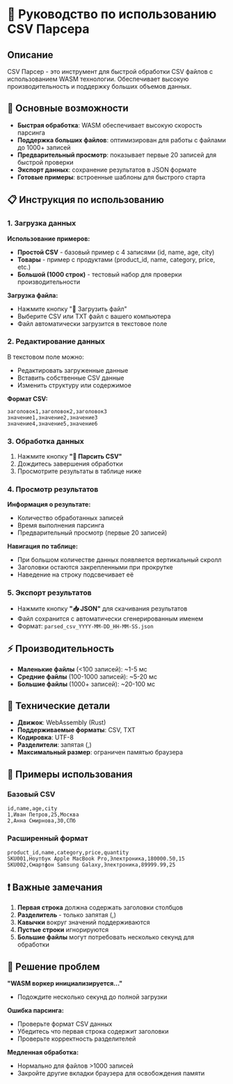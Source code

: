 # 📄 Руководство по использованию CSV Парсера

## Описание

CSV Парсер - это инструмент для быстрой обработки CSV файлов с использованием WASM технологии. Обеспечивает высокую производительность и поддержку больших объемов данных.

## 🚀 Основные возможности

- **Быстрая обработка**: WASM обеспечивает высокую скорость парсинга
- **Поддержка больших файлов**: оптимизирован для работы с файлами до 1000+ записей
- **Предварительный просмотр**: показывает первые 20 записей для быстрой проверки
- **Экспорт данных**: сохранение результатов в JSON формате
- **Готовые примеры**: встроенные шаблоны для быстрого старта

## 📋 Инструкция по использованию

### 1. Загрузка данных

**Использование примеров:**

- **Простой CSV** - базовый пример с 4 записями (id, name, age, city)
- **Товары** - пример с продуктами (product_id, name, category, price, etc.)
- **Большой (1000 строк)** - тестовый набор для проверки производительности

**Загрузка файла:**

- Нажмите кнопку "📁 Загрузить файл"
- Выберите CSV или TXT файл с вашего компьютера
- Файл автоматически загрузится в текстовое поле

### 2. Редактирование данных

В текстовом поле можно:

- Редактировать загруженные данные
- Вставить собственные CSV данные
- Изменить структуру или содержимое

**Формат CSV:**

```csv
заголовок1,заголовок2,заголовок3
значение1,значение2,значение3
значение4,значение5,значение6
```

### 3. Обработка данных

1. Нажмите кнопку **"📄 Парсить CSV"**
2. Дождитесь завершения обработки
3. Просмотрите результаты в таблице ниже

### 4. Просмотр результатов

**Информация о результате:**

- Количество обработанных записей
- Время выполнения парсинга
- Предварительный просмотр (первые 20 записей)

**Навигация по таблице:**

- При большом количестве данных появляется вертикальный скролл
- Заголовки остаются закрепленными при прокрутке
- Наведение на строку подсвечивает её

### 5. Экспорт результатов

- Нажмите кнопку **"📥 JSON"** для скачивания результатов
- Файл сохранится с автоматически сгенерированным именем
- Формат: `parsed_csv_YYYY-MM-DD_HH-MM-SS.json`

## ⚡ Производительность

- **Маленькие файлы** (<100 записей): ~1-5 мс
- **Средние файлы** (100-1000 записей): ~5-20 мс
- **Большие файлы** (1000+ записей): ~20-100 мс

## 🔧 Технические детали

- **Движок**: WebAssembly (Rust)
- **Поддерживаемые форматы**: CSV, TXT
- **Кодировка**: UTF-8
- **Разделители**: запятая (,)
- **Максимальный размер**: ограничен памятью браузера

## 📝 Примеры использования

### Базовый CSV

```csv
id,name,age,city
1,Иван Петров,25,Москва
2,Анна Смирнова,30,СПб
```

### Расширенный формат

```csv
product_id,name,category,price,quantity
SKU001,Ноутбук Apple MacBook Pro,Электроника,180000.50,15
SKU002,Смартфон Samsung Galaxy,Электроника,89999.99,25
```

## ❗ Важные замечания

1. **Первая строка** должна содержать заголовки столбцов
2. **Разделитель** - только запятая (,)
3. **Кавычки** вокруг значений поддерживаются
4. **Пустые строки** игнорируются
5. **Большие файлы** могут потребовать несколько секунд для обработки

## 🐛 Решение проблем

**"WASM воркер инициализируется..."**

- Подождите несколько секунд до полной загрузки

**Ошибка парсинга:**

- Проверьте формат CSV данных
- Убедитесь что первая строка содержит заголовки
- Проверьте корректность разделителей

**Медленная обработка:**

- Нормально для файлов >1000 записей
- Закройте другие вкладки браузера для освобождения памяти

